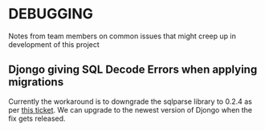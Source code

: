 # DEBUGGING

Notes from team members on common issues that might creep up in development of this project


## Djongo giving SQL Decode Errors when applying migrations

Currently the workaround is to downgrade the sqlparse library to 0.2.4 as per [this ticket](https://github.com/nesdis/djongo/issues/505). We can upgrade to the newest version of Djongo when the fix gets released.

